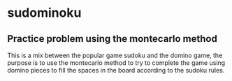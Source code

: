 # sudominoku

<h2> Practice problem using the montecarlo method </h2>
<p>
This is a mix between the popular game sudoku and the domino game, the purpose is to use the montecarlo method to try to complete the game using domino pieces to fill the spaces in the board according to the sudoku rules.
